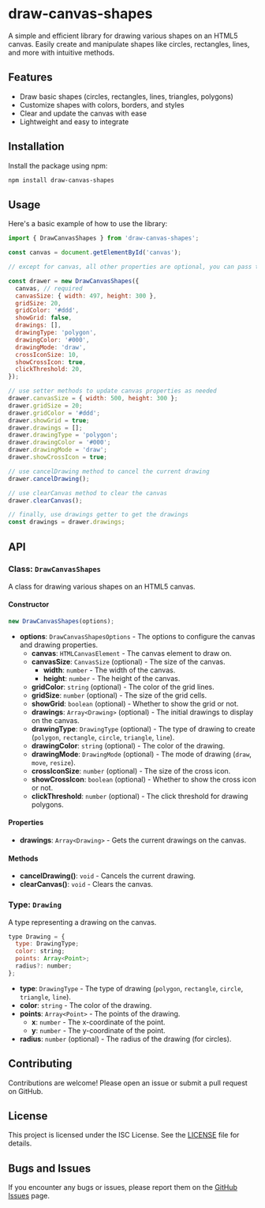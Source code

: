 # draw-canvas-shapes

A simple and efficient library for drawing various shapes on an HTML5 canvas. Easily create and manipulate shapes like circles, rectangles, lines, and more with intuitive methods.

## Features

- Draw basic shapes (circles, rectangles, lines, triangles, polygons)
- Customize shapes with colors, borders, and styles
- Clear and update the canvas with ease
- Lightweight and easy to integrate

## Installation

Install the package using npm:

```bash
npm install draw-canvas-shapes
```

## Usage

Here's a basic example of how to use the library:

```javascript
import { DrawCanvasShapes } from 'draw-canvas-shapes';

const canvas = document.getElementById('canvas');

// except for canvas, all other properties are optional, you can pass them as per your requirements

const drawer = new DrawCanvasShapes({
  canvas, // required
  canvasSize: { width: 497, height: 300 },
  gridSize: 20,
  gridColor: '#ddd',
  showGrid: false,
  drawings: [],
  drawingType: 'polygon',
  drawingColor: '#000',
  drawingMode: 'draw',
  crossIconSize: 10,
  showCrossIcon: true,
  clickThreshold: 20,
});

// use setter methods to update canvas properties as needed
drawer.canvasSize = { width: 500, height: 300 };
drawer.gridSize = 20;
drawer.gridColor = '#ddd';
drawer.showGrid = true;
drawer.drawings = [];
drawer.drawingType = 'polygon';
drawer.drawingColor = '#000';
drawer.drawingMode = 'draw';
drawer.showCrossIcon = true;

// use cancelDrawing method to cancel the current drawing
drawer.cancelDrawing();

// use clearCanvas method to clear the canvas
drawer.clearCanvas();

// finally, use drawings getter to get the drawings
const drawings = drawer.drawings;
```

## API

### Class: `DrawCanvasShapes`

A class for drawing various shapes on an HTML5 canvas.

#### Constructor

```javascript
new DrawCanvasShapes(options);
```

- __options__: `DrawCanvasShapesOptions` - The options to configure the canvas and drawing properties.
  - __canvas__: `HTMLCanvasElement` - The canvas element to draw on.
  - __canvasSize__: `CanvasSize` (optional) - The size of the canvas.
    - __width__: `number` - The width of the canvas.
    - __height__: `number` - The height of the canvas.
  - __gridColor__: `string` (optional) - The color of the grid lines.
  - __gridSize__: `number` (optional) - The size of the grid cells.
  - __showGrid__: `boolean` (optional) - Whether to show the grid or not.
  - __drawings__: `Array<Drawing>` (optional) - The initial drawings to display on the canvas.
  - __drawingType__: `DrawingType` (optional) - The type of drawing to create (`polygon`, `rectangle`, `circle`, `triangle`, `line`).
  - __drawingColor__: `string` (optional) - The color of the drawing.
  - __drawingMode__: `DrawingMode` (optional) - The mode of drawing (`draw`, `move`, `resize`).
  - __crossIconSize__: `number` (optional) - The size of the cross icon.
  - __showCrossIcon__: `boolean` (optional) - Whether to show the cross icon or not.
  - __clickThreshold__: `number` (optional) - The click threshold for drawing polygons.

#### Properties

- __drawings__: `Array<Drawing>` - Gets the current drawings on the canvas.

#### Methods

- __cancelDrawing()__: `void` - Cancels the current drawing.
- __clearCanvas()__: `void` - Clears the canvas.

### Type: `Drawing`

A type representing a drawing on the canvas.

```javascript
type Drawing = {
  type: DrawingType;
  color: string;
  points: Array<Point>;
  radius?: number;
};
```

- __type__: `DrawingType` - The type of drawing (`polygon`, `rectangle`, `circle`, `triangle`, `line`).
- __color__: `string` - The color of the drawing.
- __points__: `Array<Point>` - The points of the drawing.
  - __x__: `number` - The x-coordinate of the point.
  - __y__: `number` - The y-coordinate of the point.
- __radius__: `number` (optional) - The radius of the drawing (for circles).

## Contributing

Contributions are welcome! Please open an issue or submit a pull request on GitHub.

## License

This project is licensed under the ISC License. See the [LICENSE](./LICENSE) file for details.

## Bugs and Issues

If you encounter any bugs or issues, please report them on the [GitHub Issues](https://github.com/MominRaza/canvas/issues) page.
